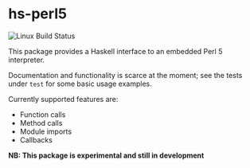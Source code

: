 # hs-perl5

![Linux Build Status](https://github.com/phlummox/hs-perl5/workflows/haskell-build/badge.svg)

This package provides a Haskell interface to an embedded Perl 5 interpreter.

Documentation and functionality is scarce at the moment; see the tests
under `test` for some basic usage examples.

Currently supported features are:

* Function calls
* Method calls
* Module imports
* Callbacks

**NB: This package is experimental and still in development**


